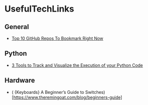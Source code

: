 # UsefulTechLinks

## General

* [Top 10 GitHub Repos To Bookmark Right Now](https://towardsdatascience.com/top-10-github-repos-to-bookmark-right-now-b0bc62436ffc)
## Python

* [3 Tools to Track and Visualize the Execution of your Python Code](https://towardsdatascience.com/3-tools-to-track-and-visualize-the-execution-of-your-python-code-666a153e435e)

## Hardware

* ( {Keyboards} A Beginner’s Guide to Switches)[https://www.theremingoat.com/blog/beginners-guide]

